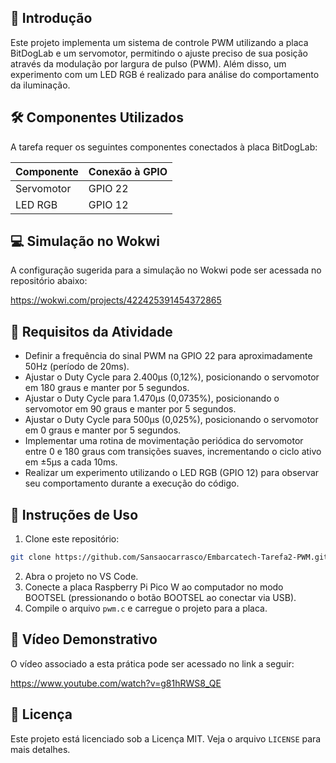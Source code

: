## 📌 Introdução

Este projeto implementa um sistema de controle PWM utilizando a placa BitDogLab e um servomotor, permitindo o ajuste preciso de sua posição através da modulação por largura de pulso (PWM). Além disso, um experimento com um LED RGB é realizado para análise do comportamento da iluminação.

## 🛠 Componentes Utilizados

A tarefa requer os seguintes componentes conectados à placa BitDogLab:

| Componente  | Conexão à GPIO |
|-------------|--------------|
| Servomotor  | GPIO 22      |
| LED RGB     | GPIO 12      |

## 💻 Simulação no Wokwi
A configuração sugerida para a simulação no Wokwi pode ser acessada no repositório abaixo:

https://wokwi.com/projects/422425391454372865

## 📌 Requisitos da Atividade

- Definir a frequência do sinal PWM na GPIO 22 para aproximadamente 50Hz (período de 20ms).
- Ajustar o Duty Cycle para 2.400µs (0,12%), posicionando o servomotor em 180 graus e manter por 5 segundos.
- Ajustar o Duty Cycle para 1.470µs (0,0735%), posicionando o servomotor em 90 graus e manter por 5 segundos.
- Ajustar o Duty Cycle para 500µs (0,025%), posicionando o servomotor em 0 graus e manter por 5 segundos.
- Implementar uma rotina de movimentação periódica do servomotor entre 0 e 180 graus com transições suaves, incrementando o ciclo ativo em ±5µs a cada 10ms.
- Realizar um experimento utilizando o LED RGB (GPIO 12) para observar seu comportamento durante a execução do código.

## 🌊 Instruções de Uso

1. Clone este repositório:

```sh
git clone https://github.com/Sansaocarrasco/Embarcatech-Tarefa2-PWM.git
```

2. Abra o projeto no VS Code.
3. Conecte a placa Raspberry Pi Pico W ao computador no modo BOOTSEL (pressionando o botão BOOTSEL ao conectar via USB).
4. Compile o arquivo `pwm.c` e carregue o projeto para a placa.

## 🎥 Vídeo Demonstrativo

O vídeo associado a esta prática pode ser acessado no link a seguir:

https://www.youtube.com/watch?v=g81hRWS8_QE

## 📜 Licença

Este projeto está licenciado sob a Licença MIT. Veja o arquivo `LICENSE` para mais detalhes.
